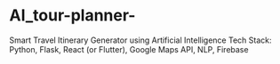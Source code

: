 # AI_tour-planner-
Smart Travel Itinerary Generator using Artificial Intelligence Tech Stack: Python, Flask, React (or Flutter), Google Maps API, NLP, Firebase
